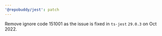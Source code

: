 ```yaml
---
'@repobuddy/jest': patch
---
```


Remove ignore code 151001 as the issue is fixed in `ts-jest` `29.0.3` on Oct 2022.

